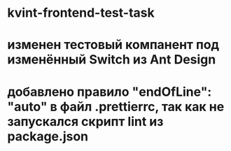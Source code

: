 # kvint-frontend-test-task
# изменен тестовый компанент под изменённый Switch из Ant Design
# добавлено правило "endOfLine": "auto" в файл .prettierrc, так как не запускался скрипт lint из package.json
